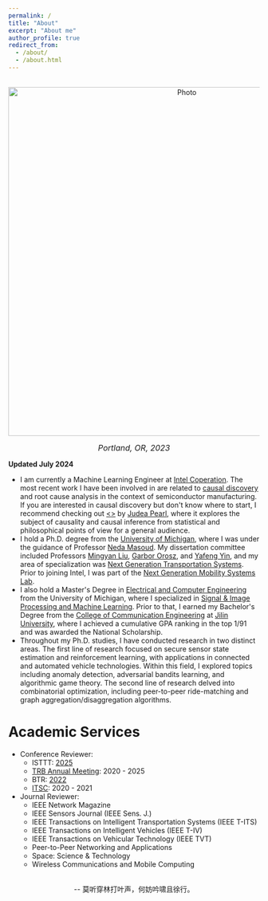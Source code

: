 ```yaml
---
permalink: /
title: "About"
excerpt: "About me"
author_profile: true
redirect_from: 
  - /about/
  - /about.html
---
```


<p align="center">
  <img src="/images/portland.jpg?raw=true" alt="Photo" style="width: 700px;"/> 
</p>

<p align = "center">
<font size="3"><span style="font-style: italic;">Portland, OR, 2023</span></font>
</p>

<!-- # About Me -->
**Updated July 2024**<br>
* I am currently a Machine Learning Engineer at [Intel Coperation](https://www.intel.com/content/www/us/en/homepage.html). The most recent work I have been involved in are related to [causal discovery](https://en.wikipedia.org/wiki/Exploratory_causal_analysis) and root cause analysis in the context of semiconductor manufacturing. If you are interested in causal discovery but don't know where to start, I recommend checking out [<<The Book of Why>>](https://bayes.cs.ucla.edu/WHY/) by [Judea Pearl](https://bayes.cs.ucla.edu/jp_home.html), where it explores the subject of causality and causal inference from statistical and philosophical points of view for a general audience.
* I hold a Ph.D. degree from the [University of Michigan](https://umich.edu/), where I was under the guidance of Professor [Neda Masoud](https://cee.engin.umich.edu/people/masoud-neda/). My dissertation committee included Professors [Mingyan Liu](https://liu.engin.umich.edu/), [Garbor Orosz](http://www-personal.umich.edu/~orosz/), and [Yafeng Yin](https://cee.engin.umich.edu/people/yin-yafeng/), and my area of specialization was [Next Generation Transportation Systems](https://cee.engin.umich.edu/research/infrastructure/transportation/). Prior to joining Intel, I was part of the [Next Generation Mobility Systems Lab](http://www-personal.umich.edu/~nmasoud/index.html).
* I also hold a Master's Degree in [Electrical and Computer Engineering](https://ece.engin.umich.edu/) from the University of Michigan, where I specialized in [Signal & Image Processing and Machine Learning](https://ece.engin.umich.edu/research/research-areas/signal-image-processing-and-machine-learning/). Prior to that, I earned my Bachelor's Degree from the [College of Communication Engineering](https://dce.jlu.edu.cn/ENGLISH/HOM.htm) at [Jilin University](http://global.jlu.edu.cn/), where I achieved a cumulative GPA ranking in the top 1/91 and was awarded the National Scholarship.
* Throughout my Ph.D. studies, I have conducted research in two distinct areas. The first line of research focused on secure sensor state estimation and reinforcement learning, with applications in connected and automated vehicle technologies. Within this field, I explored topics including anomaly detection, adversarial bandits learning, and algorithmic game theory. The second line of research delved into combinatorial optimization, including peer-to-peer ride-matching and graph aggregation/disaggregation algorithms.

# Academic Services
* Conference Reviewer:
  - ISTTT: [2025](https://limos.engin.umich.edu/isttt25/)
  - [TRB Annual Meeting](https://www.trb.org/AnnualMeeting/AnnualMeeting.aspx): 2020 - 2025
  - BTR: [2022](https://easychair.org/cfp/BTR4)
  - [ITSC](https://ieee-itss.org/conf/itsc/): 2020 - 2021
* Journal Reviewer: 
  - IEEE Network Magazine
  - IEEE Sensors Journal (IEEE Sens. J.) 
  - IEEE Transactions on Intelligent Transportation Systems (IEEE T-ITS)
  - IEEE Transactions on Intelligent Vehicles (IEEE T-IV)
  - IEEE Transactions on Vehicular Technology (IEEE TVT)
  - Peer-to-Peer Networking and Applications
  - Space: Science & Technology
  - Wireless Communications and Mobile Computing

<br/>
<div align="center">-- 莫听穿林打叶声，何妨吟啸且徐行。</div>

<br/><br/><br/><br/>
<script type="text/javascript" id="clustrmaps" src="//clustrmaps.com/map_v2.js?d=SnPnk6Cr29vf5sju4MaC5b19XvAQdITwdEP5GKvFztg&cl=ffffff&w=a"></script>
